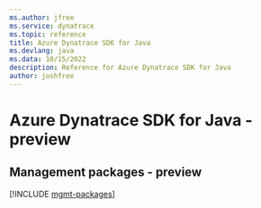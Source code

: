 ```yaml
---
ms.author: jfree
ms.service: dynatrace
ms.topic: reference
title: Azure Dynatrace SDK for Java
ms.devlang: java
ms.data: 10/15/2022
description: Reference for Azure Dynatrace SDK for Java
author: joshfree
---
```

# Azure Dynatrace SDK for Java - preview

## Management packages - preview
[!INCLUDE [mgmt-packages](dynatrace-mgmt-index.md)]